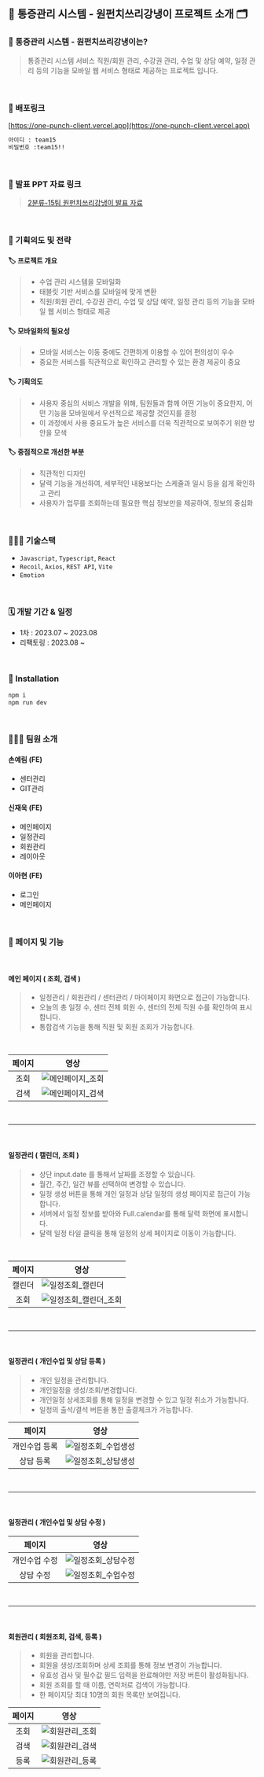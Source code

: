 ## 🦷 통증관리 시스템 - 원펀치쓰리강냉이 프로젝트 소개 🗂
### 🦷 통증관리 시스템 - 원펀치쓰리강냉이는?
> 통증관리 시스템 서비스 직원/회원 관리, 수강권 관리, 수업 및 상담 예약, 일정 관리 등의 기능을 모바일 웹 서비스 형태로 제공하는 프로젝트 입니다.

<br/>

### 🚀 배포링크
 [https://one-punch-client.vercel.app](https://one-punch-client.vercel.app)
```bash
아이디 : team15
비밀번호 :team15!!
```

 <br />

 ### 📝 발표 PPT 자료 링크

> [2분류-15팀 원펀치쓰리강냉이 발표 자료](https://www.miricanvas.com/v/12a9y4o)

<br/>

 ### 📌 기획의도 및 전략
 #### 🏷️ 프로젝트 개요
> - 수업 관리 시스템을 모바일화
> - 태블릿 기반 서비스를 모바일에 맞게 변환
> - 직원/회원 관리, 수강권 관리, 수업 및 상담 예약, 일정 관리 등의 기능을 모바일 웹 서비스 형태로 제공

 #### 🏷️ 모바일화의 필요성
> - 모바일 서비스는 이동 중에도 간편하게 이용할 수 있어 편의성이 우수
> - 중요한 서비스를 직관적으로 확인하고 관리할 수 있는 환경 제공이 중요

 #### 🏷️ 기획의도
> - 사용자 중심의 서비스 개발을 위해, 팀원들과 함께 어떤 기능이 중요한지, 어떤 기능을 모바일에서 우선적으로 제공할 것인지를 결정
> - 이 과정에서 사용 중요도가 높은 서비스를 더욱 직관적으로 보여주기 위한 방안을 모색

 #### 🏷️ 중점적으로 개선한 부분
> - 직관적인 디자인
> - 달력 기능을 개선하여, 세부적인 내용보다는 스케줄과 일시 등을 쉽게 확인하고 관리
> - 사용자가 업무를 조회하는데 필요한 핵심 정보만을 제공하여, 정보의 중심화

<br/>

### 🧑🏻‍💻 기술스택

- `Javascript`, `Typescript`, `React`
- `Recoil`,  `Axios`, `REST API`, `Vite`
- `Emotion`

<br />

### 🗓 개발 기간 & 일정

- 1차 : 2023.07 ~ 2023.08
- 리팩토링 : 2023.08 ~

<br/>

### 🔧 Installation

```bash
npm i
npm run dev
```
<br/>

### 🧑‍🤝‍🧑 팀원 소개

#### 손예림 (FE)
- 센터관리
- GIT관리

#### 신재욱 (FE)
- 메인페이지
- 일정관리
- 회원관리
- 레이아웃

#### 이아현 (FE)
- 로그인
- 메인페이지

<br/>


### 🎨 페이지 및 기능

<br/>

#### 메인 페이지 ( 조회, 검색 )
>- 일정관리 / 회원관리 / 센터관리 / 마이페이지 화면으로 접근이 가능합니다.
>- 오늘의 총 일정 수, 센터 전체 회원 수, 센터의 전체 직원 수를 확인하여 표시합니다.
>- 통합검색 기능을 통해 직원 및 회원 조회가 가능합니다.

<br/>

|         페이지           | 영상                                                                                                                                         |
| :------------------:  | ------------------------------------------------------------------------------------------------------------------------------------------- |
|  조회  | ![메인페이지_조회](https://github.com/pie-sfac/2-15-onePunch/assets/114569429/6f333ec7-afb3-40dc-901a-7f214dadec55) |
| 검색 | ![메인페이지_검색](https://github.com/pie-sfac/2-15-onePunch/assets/114569429/188f798e-80e2-4403-a485-abbda6632acd) | 

<br/>

***

<br/>

#### 일정관리 ( 캘린더, 조회 )
> - 상단 input.date 를 통해서 날짜를 조정할 수 있습니다.
> - 월간, 주간, 일간 뷰를 선택하여 변경할 수 있습니다.
> - 일정 생성 버튼을 통해 개인 일정과 상담 일정의 생성 페이지로 접근이 가능합니다.
> - 서버에서 일정 정보를 받아와 Full.calendar를 통해 달력 화면에 표시합니다.
> - 달력 일정 타일 클릭을 통해 일정의 상세 페이지로 이동이 가능합니다.

<br/>

|         페이지           | 영상                                                                                                                                         |
| :------------------:  | ------------------------------------------------------------------------------------------------------------------------------------------- |
|  캘린더  | ![일정조회_캘린더](https://github.com/pie-sfac/2-15-onePunch/assets/114569429/e14172cc-1d78-4607-a79b-86ee465801ea) |
| 조회 | ![일정조회_캘린더_조회](https://github.com/pie-sfac/2-15-onePunch/assets/114569429/d4f36cdb-ce88-4bb1-a484-b11ca46e6fb8) | 

<br/>

***

<br/>

#### 일정관리 ( 개인수업 및 상담 등록 )
> - 개인 일정을 관리합니다.
> - 개인일정을 생성/조회/변경합니다.
> - 개인일정 상세조회를 통해 일정을 변경할 수 있고 일정 취소가 가능합니다.
> - 일정의 출석/결석 버튼을 통한 출결체크가 가능합니다.

|         페이지           | 영상                                                                                                                                         |
| :------------------:  | ------------------------------------------------------------------------------------------------------------------------------------------- |
|  개인수업 등록  | ![일정조회_수업생성](https://github.com/pie-sfac/2-15-onePunch/assets/114569429/283d533a-376a-4299-bc8d-ffa658f45885) |
| 상담 등록 | ![일정조회_상담생성](https://github.com/pie-sfac/2-15-onePunch/assets/114569429/284aceb6-0690-4a62-a3c3-1c00f19fdaaf) | 

<br/>

***

<br/>

#### 일정관리 ( 개인수업 및 상담 수정 )

|         페이지           | 영상                                                                                                                                         |
| :------------------:  | ------------------------------------------------------------------------------------------------------------------------------------------- |
|  개인수업 수정  | ![일정조회_상담수정](https://github.com/pie-sfac/2-15-onePunch/assets/114569429/46a598a9-bd70-467c-9a4e-5909768096de) |
| 상담 수정 | ![일정조회_수업수정](https://github.com/pie-sfac/2-15-onePunch/assets/114569429/bdbd291d-4bb0-4e28-af42-633950262a6c) | 

<br/>

***

<br/>

#### 회원관리 ( 회원조회, 검색, 등록 )
> - 회원을 관리합니다.
> - 회원을 생성/조회하며 상세 조회를 통해 정보 변경이 가능합니다.
> - 유효성 검사 및 필수값 필드 입력을 완료해야만 저장 버튼이 활성화됩니다.
> - 회원 조회를 할 때 이름, 연락처로 검색이 가능합니다.
> - 한 페이지당 최대 10명의 회원 목록만 보여집니다.

|         페이지           | 영상                                                                                                                                         |
| :------------------:  | ------------------------------------------------------------------------------------------------------------------------------------------- |
|  조회  | ![회원관리_조회](https://github.com/pie-sfac/2-15-onePunch/assets/114569429/c488b694-c02b-4a8e-b84d-642e3f18f4d5) |
| 검색 | ![회원관리_검색](https://github.com/pie-sfac/2-15-onePunch/assets/114569429/92e981dc-cb21-458a-a0ae-f315466115dd) | 
| 등록 | ![회원관리_등록](https://github.com/pie-sfac/2-15-onePunch/assets/114569429/93b0068a-d6a6-4998-9cdd-a8b0f22dcc4d) | 
